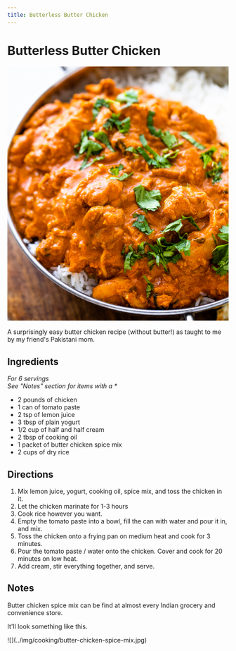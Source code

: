 ```yaml
---
title: Butterless Butter Chicken
---
```


# Butterless Butter Chicken
<div class="recipe-image">

![](../img/cooking/butterless-butter-chicken.jpg)
</div>

A surprisingly easy butter chicken recipe (without butter!) as taught to me by my friend's Pakistani mom.

## Ingredients
_For 6 servings_ \
_See "Notes" section for items with a \*_

- 2 pounds of chicken
- 1 can of tomato paste
- 2 tsp of lemon juice
- 3 tbsp of plain yogurt
- 1/2 cup of half and half cream
- 2 tbsp of cooking oil
- 1 packet of butter chicken spice mix
- 2 cups of dry rice

## Directions
1. Mix lemon juice, yogurt, cooking oil, spice mix, and toss the chicken in it.
2. Let the chicken marinate for 1-3 hours
3. Cook rice however you want.
4. Empty the tomato paste into a bowl, fill the can with water and pour it in, and mix.
5. Toss the chicken onto a frying pan on medium heat and cook for 3 minutes.
6. Pour the tomato paste / water onto the chicken. Cover and cook for 20 minutes on low heat.
7. Add cream, stir everything together, and serve.

## Notes
Butter chicken spice mix can be find at almost every Indian grocery and convenience store.

It'll look something like this.

<div class="recipe-image">
![](../img/cooking/butter-chicken-spice-mix.jpg)
</div>
